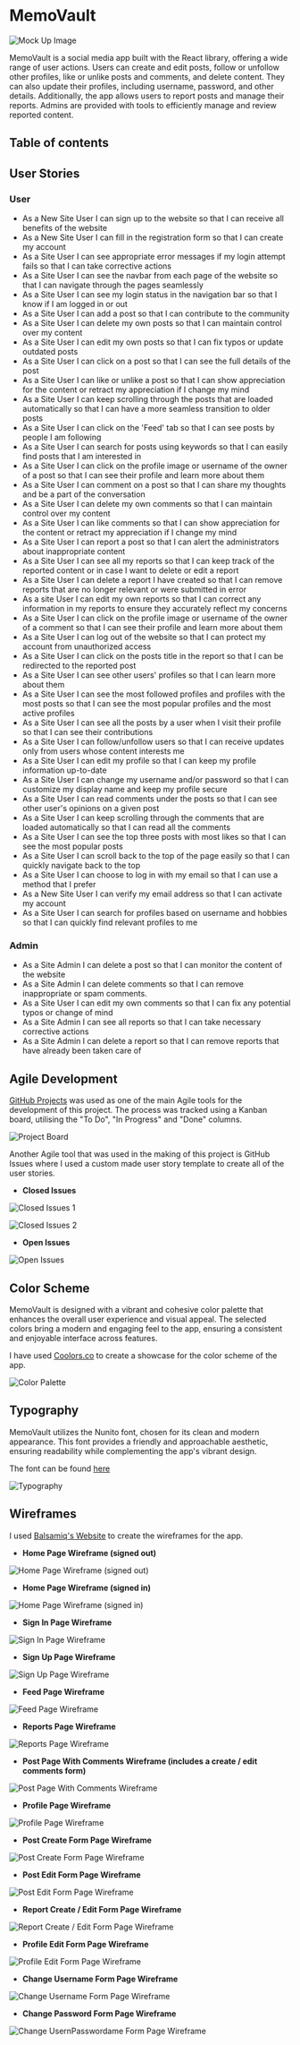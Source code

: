 # MemoVault

![Mock Up Image](https://github.com/devnickocodes/memovault-app/blob/main/readme_docs/mock-up.png)



MemoVault is a social media app built with the React library, offering a wide range of user actions. Users can create and edit posts, follow or unfollow other profiles, like or unlike posts and comments, and delete content. They can also update their profiles, including username, password, and other details. Additionally, the app allows users to report posts and manage their reports. Admins are provided with tools to efficiently manage and review reported content.


## Table of contents

## User Stories

### User

- As a New Site User I can sign up to the website so that I can receive all benefits of the website
- As a New Site User I can fill in the registration form so that I can create my account
- As a Site User I can see appropriate error messages if my login attempt fails so that I can take corrective actions
- As a Site User I can see the navbar from each page of the website so that I can navigate through the pages seamlessly
- As a Site User I can see my login status in the navigation bar so that I know if I am logged in or out
- As a Site User I can add a post so that I can contribute to the community
- As a Site User I can delete my own posts so that I can maintain control over my content
- As a Site User I can edit my own posts so that I can fix typos or update outdated posts
- As a Site User I can click on a post so that I can see the full details of the post
- As a Site User I can like or unlike a post so that I can show appreciation for the content or retract my appreciation if I change my mind
- As a Site User I can keep scrolling through the posts that are loaded automatically so that I can have a more seamless transition to older posts
- As a Site User I can click on the 'Feed' tab so that I can see posts by people I am following
- As a Site User I can search for posts using keywords so that I can easily find posts that I am interested in
- As a Site User I can click on the profile image or username of the owner of a post so that I can see their profile and learn more about them
- As a Site User I can comment on a post so that I can share my thoughts and be a part of the conversation
- As a Site User I can delete my own comments so that I can maintain control over my content
- As a Site User I can like comments so that I can show appreciation for the content or retract my appreciation if I change my mind
- As a Site User I can report a post so that I can alert the administrators about inappropriate content
- As a Site User I can see all my reports so that I can keep track of the reported content or in case I want to delete or edit a report
- As a Site User I can delete a report I have created so that I can remove reports that are no longer relevant or were submitted in error
- As a site User I can edit my own reports so that I can correct any information in my reports to ensure they accurately reflect my concerns
- As a Site User I can click on the profile image or username of the owner of a comment so that I can see their profile and learn more about them
- As a Site User I can log out of the website so that I can protect my account from unauthorized access
- As a Site User I can click on the posts title in the report so that I can be redirected to the reported post
- As a Site User I can see other users' profiles so that I can learn more about them
- As a Site User I can see the most followed profiles and profiles with the most posts so that I can see the most popular profiles and the most active profiles
- As a Site User I can see all the posts by a user when I visit their profile so that I can see their contributions
- As a Site User I can follow/unfollow users so that I can receive updates only from users whose content interests me
- As a Site User I can edit my profile so that I can keep my profile information up-to-date
- As a Site User I can change my username and/or password so that I can customize my display name and keep my profile secure
- As a Site User I can read comments under the posts so that I can see other user's opinions on a given post
- As a Site User I can keep scrolling through the comments that are loaded automatically so that I can read all the comments
- As a Site User I can see the top three posts with most likes so that I can see the most popular posts
- As a Site User I can scroll back to the top of the page easily so that I can quickly navigate back to the top
- As a Site User I can choose to log in with my email so that I can use a method that I prefer
- As a New Site User I can verify my email address so that I can activate my account
- As a Site User I can search for profiles based on username and hobbies so that I can quickly find relevant profiles to me



### Admin 

- As a Site Admin I can delete a post so that I can monitor the content of the website
- As a Site Admin I can delete comments so that I can remove inappropriate or spam comments.
- As a Site User I can edit my own comments so that I can fix any potential typos or change of mind
- As a Site Admin I can see all reports so that I can take necessary corrective actions
- As a Site Admin I can delete a report so that I can remove reports that have already been taken care of


## Agile Development 

[GitHub Projects](https://github.com/users/devnickocodes/projects/9/views/1) was used as one of the main Agile tools for the development of this project. The process was tracked using a Kanban board, utilising the "To Do", "In Progress" and "Done" columns.


![Project Board](https://github.com/devnickocodes/memovault-app/blob/main/readme_docs/project_board.png)


Another Agile tool that was used in the making of this project is GitHub Issues where I used a custom made user story template to create all of the user stories.

- **Closed Issues**

![Closed Issues 1](https://github.com/devnickocodes/memovault-app/blob/main/readme_docs/closed_issues_1.png)

![Closed Issues 2](https://github.com/devnickocodes/memovault-app/blob/main/readme_docs/closed_issues_2.png)

- **Open Issues**

![Open Issues](https://github.com/devnickocodes/memovault-app/blob/main/readme_docs/open_issues.png) 


## Color Scheme

MemoVault is designed with a vibrant and cohesive color palette that enhances the overall user experience and visual appeal. The selected colors bring a modern and engaging feel to the app, ensuring a consistent and enjoyable interface across features.


I have used [Coolors.co](https://coolors.co/9b22b9-808080-5e35b1-bfcde0-ae4eee-292727-fc3434-6c63ff-6a1b9a-d0f5d8) to create a showcase for the color scheme of the app.


![Color Palette](https://github.com/devnickocodes/memovault-app/blob/main/readme_docs/colors.png)


## Typography 

MemoVault utilizes the Nunito font, chosen for its clean and modern appearance. This font provides a friendly and approachable aesthetic, ensuring readability while complementing the app's vibrant design.


The font can be found [here](https://fonts.google.com/specimen/Nunito)


![Typography](https://github.com/devnickocodes/memovault-app/blob/main/readme_docs/google_font.png)


## Wireframes


I used [Balsamiq's Website](https://balsamiq.com/) to create the wireframes for the app.


- **Home Page Wireframe (signed out)**

![Home Page Wireframe (signed out)](https://github.com/devnickocodes/memovault-app/blob/main/readme_docs/homepage_signed_out.png)


- **Home Page Wireframe (signed in)**

![Home Page Wireframe (signed in)](https://github.com/devnickocodes/memovault-app/blob/main/readme_docs/homepage_signed_in.png)


- **Sign In Page Wireframe**

![Sign In Page Wireframe](https://github.com/devnickocodes/memovault-app/blob/main/readme_docs/sign_in_page.png)



- **Sign Up Page Wireframe**

![Sign Up Page Wireframe](https://github.com/devnickocodes/memovault-app/blob/main/readme_docs/sign_up_page.png)


- **Feed Page Wireframe**

![Feed Page Wireframe](https://github.com/devnickocodes/memovault-app/blob/main/readme_docs/feed_page.png)


- **Reports Page Wireframe**

![Reports Page Wireframe](https://github.com/devnickocodes/memovault-app/blob/main/readme_docs/reports_page.png)


- **Post Page With Comments Wireframe (includes a create / edit comments form)**

![Post Page With Comments Wireframe](https://github.com/devnickocodes/memovault-app/blob/main/readme_docs/post_page_with_comments_page.png)



- **Profile Page Wireframe**

![Profile Page Wireframe](https://github.com/devnickocodes/memovault-app/blob/main/readme_docs/profile_page.png)



- **Post Create Form Page Wireframe**

![Post Create Form Page Wireframe](https://github.com/devnickocodes/memovault-app/blob/main/readme_docs/post_create_form_page.png)


- **Post Edit Form Page Wireframe**

![Post Edit Form Page Wireframe](https://github.com/devnickocodes/memovault-app/blob/main/readme_docs/post_edit_form_page.png)



- **Report Create / Edit Form Page Wireframe**

![Report Create / Edit Form Page Wireframe](https://github.com/devnickocodes/memovault-app/blob/main/readme_docs/report_create_edit_form_page.png)



- **Profile Edit Form Page Wireframe**

![Profile Edit Form Page Wireframe](https://github.com/devnickocodes/memovault-app/blob/main/readme_docs/profile_edit_form_page.png)




- **Change Username Form Page Wireframe**

![Change Username Form Page Wireframe](https://github.com/devnickocodes/memovault-app/blob/main/readme_docs/change_username_form_page.png)



- **Change Password Form Page Wireframe**

![Change UsernPasswordame Form Page Wireframe](https://github.com/devnickocodes/memovault-app/blob/main/readme_docs/change_password_form_page.png)








